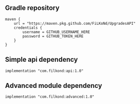 ## Gradle repository
```
maven {
    url = "https://maven.pkg.github.com/FiLKoNd/UpgradesAPI"
    credentials {
        username = GITHUB_USERNAME_HERE
        password = GITHUB_TOKEN_HERE
    }
}
```

## Simple api dependency
```
implementation "com.filkond:api:1.0"
```

## Advanced module dependency
```
implementation "com.filkond:advanced:1.0"
```
